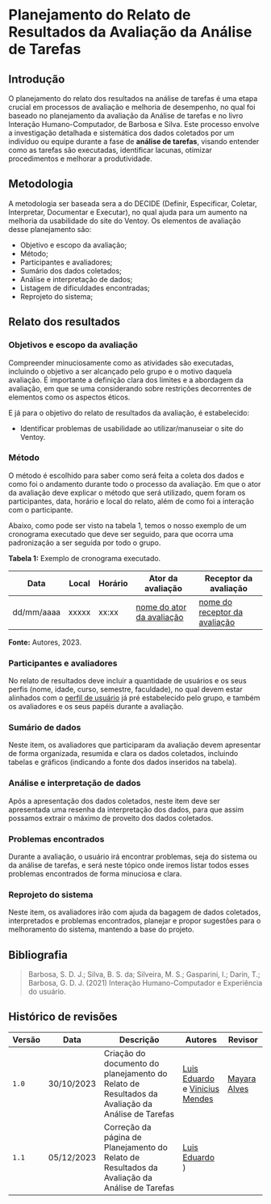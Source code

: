 # Planejamento do Relato de Resultados da Avaliação da Análise de Tarefas

## Introdução
O planejamento do relato dos resultados na análise de tarefas é uma etapa crucial em processos de avaliação e melhoria de desempenho, no qual foi baseado no planejamento da avaliação da Análise de tarefas e no livro Interação Humano-Computador, de Barbosa e Silva. Este processo envolve a investigação detalhada e sistemática dos dados coletados por um indivíduo ou equipe durante a fase de **análise de tarefas**, visando entender como as tarefas são executadas, identificar lacunas, otimizar procedimentos e melhorar a produtividade.

## Metodologia
A metodologia ser baseada sera a do DECIDE (Definir, Especificar, Coletar, Interpretar, Documentar e Executar), no qual ajuda para um aumento na melhoria da usabilidade do site do Ventoy. Os elementos de avaliação desse planejamento são:
- Objetivo e escopo da avaliação;
- Método;
- Participantes e avaliadores;
- Sumário dos dados coletados;
- Análise e interpretação de dados;
- Listagem de dificuldades encontradas;
- Reprojeto do sistema;

## Relato dos resultados

### Objetivos e escopo da avaliação
Compreender minuciosamente como as atividades são executadas, incluindo o objetivo a ser alcançado pelo grupo e o motivo daquela avaliação. É importante a definição clara dos limites e a abordagem da avaliação, em que se uma considerando sobre restrições decorrentes de elementos como os aspectos éticos.

E já para o objetivo do relato de resultados da avaliação, é estabelecido:

- Identificar problemas de usabilidade ao utilizar/manuseiar o site do Ventoy.  

### Método
O método é escolhido para saber como será feita a coleta dos dados e como foi o andamento durante todo o processo da avaliação. Em que o ator da avaliação deve explicar o método que será utilizado, quem foram os participantes, data, horário e local do relato, além de como foi a interação com o participante.

Abaixo, como pode ser visto na tabela 1, temos o nosso exemplo de um cronograma executado que deve ser seguido, para que ocorra uma padronização a ser seguida por todo o grupo. 

<b>Tabela 1:</b> Exemplo de cronograma executado.

| Data | Local | Horário| Ator da avaliação |  Receptor da avaliação |
| ---- | ------- | -------- | ----------------- | ---------------------- |
| dd/mm/aaaa | xxxxx | xx:xx | [nome do ator da avaliação]() | [nome do receptor da avaliação]() |

<p><b>Fonte:</b> Autores, 2023.</p>

### Participantes e avaliadores
No relato de resultados deve incluir a quantidade de usuários e os seus perfis (nome, idade, curso, semestre, faculdade), no qual devem estar alinhados com o [perfil de usuário](https://interacao-humano-computador.github.io/2023.2-Ventoy/elicitacao/PerfilUsuario/) já pré estabelecido pelo grupo, e também os avaliadores e os seus papéis durante a avaliação.

### Sumário de dados
Neste item, os avaliadores que participaram da avaliação devem apresentar de forma organizada, resumida e clara os dados coletados, incluindo tabelas e gráficos (indicando a fonte dos dados inseridos na tabela).

### Análise e interpretação de dados
Após a apresentação dos dados coletados, neste item deve ser apresentada uma resenha da interpretação dos dados, para que assim possamos extrair o máximo de proveito dos dados coletados.

### Problemas encontrados
Durante a avaliação, o usuário irá encontrar problemas, seja do sistema ou da análise de tarefas, e será neste tópico onde iremos listar todos esses problemas encontrados de forma minuciosa e clara.

### Reprojeto do sistema
Neste item, os avaliadores irão com ajuda da bagagem de dados coletados, interpretados e problemas encontrados, planejar e propor sugestões para o melhoramento do sistema, mantendo a base do projeto.

## Bibliografia

> Barbosa, S. D. J.; Silva, B. S. da; Silveira, M. S.; Gasparini, I.; Darin, T.; Barbosa, G. D. J. (2021) Interação Humano-Computador e Experiência do usuário.

## Histórico de revisões

| Versão | Data | Descrição | Autores | Revisor |
|-----------|--------|---------------|------------|------------|
| `1.0` | 30/10/2023 | Criação do documento do planejamento do Relato de Resultados da Avaliação da Análise de Tarefas | [Luis Eduardo](https://github.com/LuisMiranda10) e [Vinicius Mendes](https://github.com/yabamiah)| [Mayara Alves](https://github.com/Mayara-tech)  |
| `1.1` | 05/12/2023 | Correção da página de Planejamento do Relato de Resultados da Avaliação da Análise de Tarefas | [Luis Eduardo](https://github.com/LuisMiranda10) )|   |
